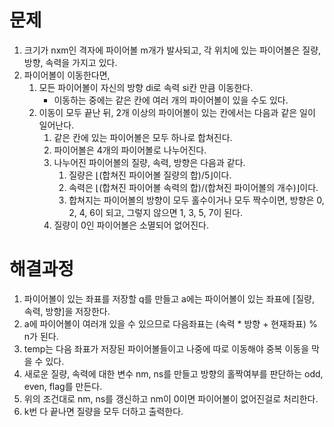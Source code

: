 # 문제

1. 크기가 nxm인 격자에 파이어볼 m개가 발사되고, 각 위치에 있는 파이어볼은 질량, 방향, 속력을 가지고 있다.
2. 파이어볼이 이동한다면, 
   1. 모든 파이어볼이 자신의 방향 di로 속력 si칸 만큼 이동한다.
      - 이동하는 중에는 같은 칸에 여러 개의 파이어볼이 있을 수도 있다.
   2. 이동이 모두 끝난 뒤, 2개 이상의 파이어볼이 있는 칸에서는 다음과 같은 일이 일어난다.
      1. 같은 칸에 있는 파이어볼은 모두 하나로 합쳐진다.
      2. 파이어볼은 4개의 파이어볼로 나누어진다.
      3. 나누어진 파이어볼의 질량, 속력, 방향은 다음과 같다.
         1. 질량은 ⌊(합쳐진 파이어볼 질량의 합)/5⌋이다.
         2. 속력은 ⌊(합쳐진 파이어볼 속력의 합)/(합쳐진 파이어볼의 개수)⌋이다.
         3. 합쳐지는 파이어볼의 방향이 모두 홀수이거나 모두 짝수이면, 방향은 0, 2, 4, 6이 되고, 그렇지 않으면 1, 3, 5, 7이 된다.
      4. 질량이 0인 파이어볼은 소멸되어 없어진다.



# 해결과정

1. 파이어볼이 있는 좌표를 저장할 q를 만들고 a에는 파이어볼이 있는 좌표에 [질량, 속력, 방향]을 저장한다.
2. a에 파이어볼이 여러개 있을 수 있으므로 다음좌표는 (속력 * 방향 + 현재좌표) % n가 된다.
3. temp는 다음 좌표가 저장된 파이어볼들이고 나중에 따로 이동해야 중복 이동을 막을 수 있다.
4. 새로운 질량, 속력에 대한 변수 nm, ns를 만들고 방향의 홀짝여부를 판단하는 odd, even, flag를 만든다.
5. 위의 조건대로 nm, ns를 갱신하고 nm이 0이면 파이어볼이 없어진걸로 처리한다.
6. k번 다 끝나면 질량을 모두 더하고 출력한다.